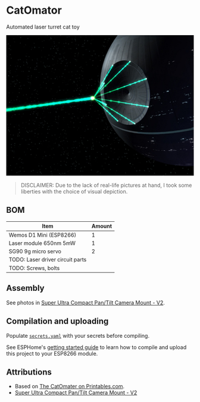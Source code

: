 # CatOmator

Automated laser turret cat toy

![](./images/placeholder.jpg)

> DISCLAIMER: Due to the lack of real-life pictures at hand, I took some liberties with the choice of visual depiction.

## BOM

| Item                             | Amount |
| -------------------------------- | ------ |
| Wemos D1 Mini (ESP8266)          | 1      |
| Laser module 650nm 5mW           | 1      |
| SG90 9g micro servo              | 2      |
| TODO: Laser driver circuit parts |        |
| TODO: Screws, bolts              |        |

## Assembly

See photos in [Super Ultra Compact Pan/Tilt Camera Mount - V2](https://www.thingiverse.com/thing:1799905).

## Compilation and uploading

Populate [`secrets.yaml`](./secrets.yaml) with your secrets before compiling.

See ESPHome's [getting started guide](https://esphome.io/guides/getting_started_command_line) to learn how to compile and upload this project to your ESP8266 module.

## Attributions

- Based on [The CatOmater on Printables.com](https://www.printables.com/model/579611-the-catomater-v-18-a-cat-automater-maybe-ceilingwa).
- [Super Ultra Compact Pan/Tilt Camera Mount - V2](https://www.thingiverse.com/thing:1799905)
